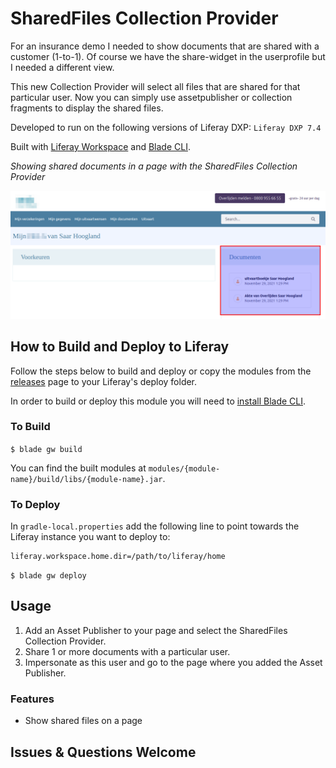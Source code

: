 # SharedFiles Collection Provider

For an insurance demo I needed to show documents that are shared with a customer (1-to-1).
Of course we have the share-widget in the userprofile but I needed a different view.

This new Collection Provider will select all files that are shared for that particular user.
Now you can simply use assetpublisher or collection fragments to display the shared files.

Developed to run on the following versions of Liferay DXP: `Liferay DXP 7.4`

Built with [Liferay Workspace](https://help.liferay.com/hc/en-us/articles/360029147471-Liferay-Workspace) and [Blade CLI](https://help.liferay.com/hc/en-us/articles/360029147071-Blade-CLI).

*Showing shared documents in a page with the SharedFiles Collection Provider*

![screenshot](display.png)

## How to Build and Deploy to Liferay

Follow the steps below to build and deploy or copy the modules from the [releases](../releases/latest) page to your Liferay's deploy folder.

In order to build or deploy this module you will need to [install Blade CLI](https://help.liferay.com/hc/en-us/articles/360028833852-Installing-Blade-CLI).

### To Build

`$ blade gw build`

You can find the built modules at `modules/{module-name}/build/libs/{module-name}.jar`.

### To Deploy

In `gradle-local.properties` add the following line to point towards the Liferay instance you want to deploy to:
```
liferay.workspace.home.dir=/path/to/liferay/home
```

`$ blade gw deploy`

## Usage
1. Add an Asset Publisher to your page and select the SharedFiles Collection Provider.
2. Share 1 or more documents with a particular user.
3. Impersonate as this user and go to the page where you added the Asset Publisher.

### Features

* Show shared files on a page

## Issues & Questions Welcome